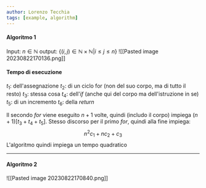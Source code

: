 ```yaml
---
author: Lorenzo Tecchia
tags: [example, algorithm]
---
```

#### Algoritmo 1
Input: $n \in \mathbb{N}$ 
output: $\{(i,j) \in \mathbb{N} \times \mathbb{N} | i \leq j \leq n\}$ 
![[Pasted image 20230822170136.png]]
#### Tempo di esecuzione
$t_1$: dell'assegnazione
$t_2$: di un ciclo for (non del suo corpo, ma di tutto il resto)
$t_3$: stessa cosa
$t_4$: dell'$if$  (anche qui del corpo ma dell'istruzione in se)
$t_5$: di un incremento
$t_6$: della $return$ 

Il secondo $for$ viene eseguito $n+1$ volte, quindi (includo il corpo) impiega $(n+1)[t_{3}+t_{4}+t_{5}]$. Stesso discorso per il primo $for$, quindi alla fine impiega: $$n^2c_{1}+nc_2+c_3$$ L'algoritmo quindi impiega un tempo quadratico

----
#### Algoritmo 2
![[Pasted image 20230822170840.png]]
 